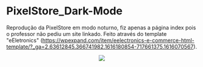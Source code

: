 # PixelStore_Dark-Mode
Reprodução da PixelStore em modo noturno, fiz apenas a página index pois o professor não pediu um site linkado. 
Feito através do template "eEletronics" (https://wpexpand.com/item/eelectronics-e-commerce-html-template/?_ga=2.63612845.366741982.1616180854-717661375.1616070567).
<p align="center">
<img src="img/Site.gif">
<p>
